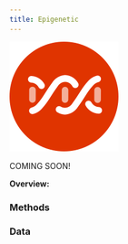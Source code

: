 ```yaml
---
title: Epigenetic
---
```

![Epigenetic](.././epigenetic.svg)

COMING SOON!

**Overview:**

### Methods

### Data

